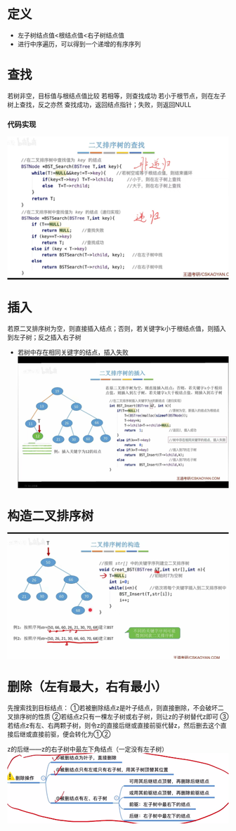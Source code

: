 


# 定义

- 左子树结点值<根结点值<右子树结点值
- 进行中序遍历，可以得到一个递增的有序序列

# 查找
若树非空，目标值与根结点值比较
若相等，则查找成功
若小于根节点，则在左子树上查找，反之亦然
查找成功，返回结点指针；失败，则返回NULL

###  代码实现
![输入图片说明](/imgs/2025-07-09/8G0QMPxDnwexLu8c.jpeg)


# 插入
若原二叉排序树为空，则直接插入结点；否则，若关键字k小于根结点值，则插入到左子树；反之插入右子树

- 若树中存在相同关键字的结点，插入失败
![输入图片说明](/imgs/2025-07-09/8hBjpZFngEaOdWcu.jpeg)

# 构造二叉排序树

![输入图片说明](/imgs/2025-07-09/6kqlL6zYhx4Zm7Jj.jpeg)

# 删除（左有最大，右有最小）

先搜索找到目标结点：
①若被删除结点z是叶子结点，则直接删除，不会破坏二叉排序树的性质
②若结点z只有一棵左子树或右子树，则让z的子树替代z即可
③若结点z有左、右两颗子树，则令z的直接后继或直接前驱代替z，然后删去这个直接后继或直接前驱，便会转化为①②

z的后继——z的右子树中最左下角结点（一定没有左子树）
![输入图片说明](/imgs/2025-07-27/ZfaD6VN8FU1qGRnT.png)




<!--stackedit_data:
eyJoaXN0b3J5IjpbMzE2NTM3MTYzXX0=
-->